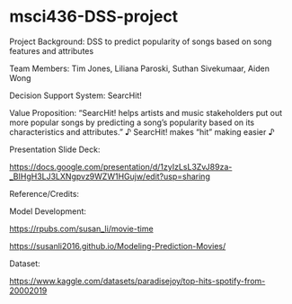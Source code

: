 # msci436-DSS-project
Project Background: DSS to predict popularity of songs based on song features and attributes

Team Members: Tim Jones, Liliana Paroski, Suthan Sivekumaar, Aiden Wong

Decision Support System: SearcHit!

Value Proposition: “SearcHit! helps artists and music stakeholders put out more popular songs by predicting a song’s popularity based on its characteristics and attributes.” ♪ SearcHit! makes “hit” making easier ♪

Presentation Slide Deck:

https://docs.google.com/presentation/d/1zyIzLsL3ZvJ89za-_BIHgH3LJ3LXNgpvz9WZW1HGujw/edit?usp=sharing

Reference/Credits:

Model Development:

https://rpubs.com/susan_li/movie-time

https://susanli2016.github.io/Modeling-Prediction-Movies/

Dataset:

https://www.kaggle.com/datasets/paradisejoy/top-hits-spotify-from-20002019
